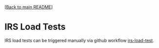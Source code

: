 [[Back to main README](../README.md)]


# IRS Load Tests

IRS load tests can be triggered manually via github workflow [irs-load-test](../.github/workflows/irs-load-test.yaml).

